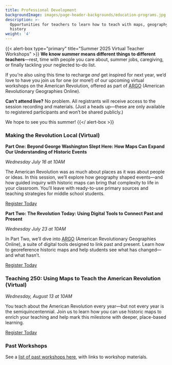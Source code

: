 ```yaml
---
title: Professional Development
backgroundImage: images/page-header-backgrounds/education-programs.jpg
description: >-
  Opportunities for teachers to learn how to teach with maps, geography, and
  history
weight: '4'
---
```


{{\< alert-box type="primary" title="Summer 2025 Virtual Teacher Workshops" >}}
**We know summer means different things to different teachers**—rest, time with people you care about, summer jobs, caregiving, or finally tackling your neglected to-do list.

If you're also using this time to recharge *and* get inspired for next year, we’d love to have you join us for one (or more!) of our upcoming virtual workshops on the American Revolution, offered as part of [ARGO](https://www.argomaps.org/) (American Revolutionary Geographies Online).

**Can’t attend live?** No problem. All registrants will receive access to the session recording and materials. (Just a heads up—these are only available to registered participants and won’t be shared publicly.)

We hope to see you this summer!
{{\</ alert-box >}}

### Making the Revolution Local (Virtual)

**Part One:** **Beyond George Washington Slept Here: How Maps Can Expand Our Understanding of Historic Events**

*Wednesday July 16 at 10AM*

The American Revolution was as much about places as it was about people or ideas. In this session, we’ll explore how geography shaped events—and how guided inquiry with historic maps can bring that complexity to life in your classroom. You’ll leave with ready-to-use primary sources and teaching strategies for middle school students.

<a class="btn btn-primary btn-primary-outline" href="https://tally.so/r/nG42aO">Register Today </a>

**Part Two:** **The Revolution Today: Using Digital Tools to Connect Past and Present**

*Wednesday July 23 at 10AM*

In Part Two, we’ll dive into [ARGO](https://www.argomaps.org/) (American Revolutionary Geographies Online), a suite of digital tools designed to link past and present. Learn how to georeference historic maps and help students see what has changed—and what hasn’t.

<a class="btn btn-primary btn-primary-outline" href="https://tally.so/r/nG42aO">Register Today </a>

### Teaching 250: Using Maps to Teach the American Revolution (Virtual)

*Wednesday, August 13 at 10AM*

You teach about the American Revolution every year—but not every year is the semiquincentennial. Join us to learn how you can use historic maps to enrich your teaching and help mark this milestone with deeper, place-based learning.

<a class="btn btn-primary btn-primary-outline" href="https://tally.so/r/nG42aO">Register Today </a>

### Past Workshops

See a [list of past workshops here](/education/k12/past-workshops), with links to workshop materials.
